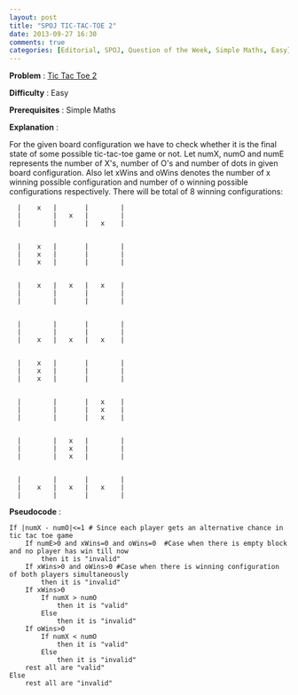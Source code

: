 ```yaml
---
layout: post
title: "SPOJ TIC-TAC-TOE 2"
date: 2013-09-27 16:30
comments: true
categories: [Editorial, SPOJ, Question of the Week, Simple Maths, Easy]
---
```


**Problem** : [Tic Tac Toe 2](http://www.spoj.com/problems/TOE2/)

**Difficulty** : Easy

**Prerequisites** : Simple Maths

**Explanation** : 

For the given board configuration we have to check whether it is the final state of some possible tic-tac-toe game or not.
Let numX, numO and numE represents the number of X's, number of O's
and number of dots in given board configuration.
Also let xWins and oWins denotes the number of x winning possible configuration and number of o winning possible configurations respectively.
There will be total of 8 winning configurations:


      |    x   |       |        |
      |        |   x   |        |
      |        |       |   x    |


      |    x   |       |        |
      |    x   |       |        |
      |    x   |       |        |


      |    x   |   x   |   x    |
      |        |       |        |
      |        |       |        |


      |        |       |        |
      |        |       |        |
      |    x   |   x   |   x    |


      |    x   |       |        |
      |    x   |       |        |
      |    x   |       |        |


      |        |       |   x    |
      |        |       |   x    |
      |        |       |   x    |


      |        |   x   |        |
      |        |   x   |        |
      |        |   x   |        |


      |        |       |        |
      |    x   |   x   |   x    |
      |        |       |        |


**Pseudocode** :

```
If |numX - numO|<=1 # Since each player gets an alternative chance in tic tac toe game
 	If numE>0 and xWins=0 and oWins=0  #Case when there is empty block and no player has win till now
		then it is "invalid"
	If xWins>0 and oWins>0 #Case when there is winning configuration of both players simultaneously
		then it is "invalid"
	If xWins>0
		If numX > numO
			then it is "valid"
		Else 
			then it is "invalid"
	If oWins>0
		If numX < numO
			then it is "valid"
		Else 
			then it is "invalid"
	rest all are "valid"
Else
	rest all are "invalid"
```